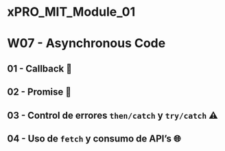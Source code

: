 # xPRO_MIT_Module_01


# W07 - Asynchronous Code

## 01 - Callback 🔄

## 02 - Promise 🤞

## 03 - Control de errores `then/catch` y `try/catch` ⚠️

## 04 - Uso de `fetch` y consumo de API’s 🌐
